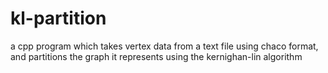 # kl-partition
a cpp program which takes vertex data from a text file using chaco format, and partitions the graph it represents using the kernighan-lin algorithm
